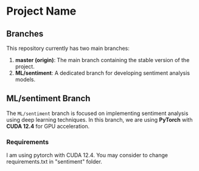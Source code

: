 # Project Name

## Branches

This repository currently has two main branches:

1. **master (origin)**: The main branch containing the stable version of the project.
2. **ML/sentiment**: A dedicated branch for developing sentiment analysis models.

## ML/sentiment Branch

The `ML/sentiment` branch is focused on implementing sentiment analysis using deep learning techniques. In this branch, we are using **PyTorch** with **CUDA 12.4** for GPU acceleration.

### Requirements

I am using pytorch with CUDA 12.4. You may consider to change requirements.txt in "sentiment" folder.
